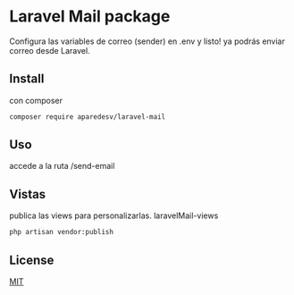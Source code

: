 # Laravel Mail package

Configura las variables de correo (sender) en .env y listo! ya podrás enviar correo desde Laravel. 

## Install

con composer 

```bash
composer require aparedesv/laravel-mail
```

## Uso
accede a la ruta /send-email

## Vistas
publica las views para personalizarlas.
laravelMail-views

```bash
php artisan vendor:publish
```

## License

[MIT](https://choosealicense.com/licenses/mit/)


